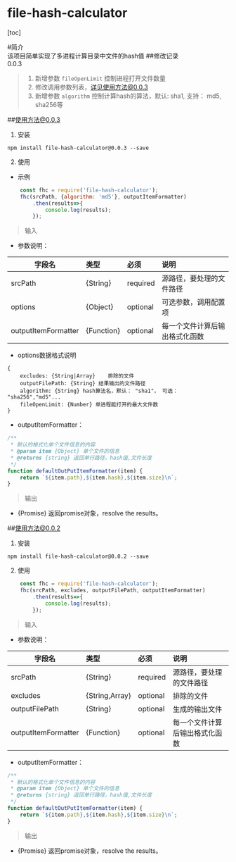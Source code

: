 # file-hash-calculator  
[toc]  

#简介  
该项目简单实现了多进程计算目录中文件的hash值
##修改记录  
0.0.3  
>1. 新增参数 `fileOpenLimit` 控制进程打开文件数量
>2. 修改调用参数列表，详见使用方法@0.0.3
>3. 新增参数 `algorithm` 控制计算hash的算法，默认: sha1, 支持： md5, sha256等

##使用方法@0.0.3  
1. 安装  

```
npm install file-hash-calculator@0.0.3 --save
```

2. 使用  
* 示例  

```javascript
	const fhc = require('file-hash-calculator');
	fhc(srcPath, {algorithm: 'md5'}, outputItemFormatter)
		.then(results=>{
			console.log(results);
		});
```
>输入  

* 参数说明：  
	
| 字段名        | 类型  	| 必须    |说明|
| ------------- |:-------|:---------|:----|
| srcPath     	  | {String} 	|required|源路径，要处理的文件路径|
| options      | {Object}| optional| 可选参数，调用配置项 |
| outputItemFormatter | {Function}| optional|每一个文件计算后输出格式化函数 |

* options数据格式说明  

```
{
	excludes: {String|Array}    排除的文件
	outputFilePath: {String} 结果输出的文件路径
	algorithm: {String} hash算法名，默认： "sha1"， 可选： "sha256","md5"...
	fileOpenLimit: {Number} 单进程能打开的最大文件数
}
```

* outputItemFormatter：  

```javascript
/**
 * 默认的格式化单个文件信息的内容
 * @param item {Object} 单个文件的信息
 * @returns {string} 返回单行路径，hash值,文件长度
 */
function defaultOutPutItemFormatter(item) {
    return `${item.path},${item.hash},${item.size}\n`;
}
```

>输出  

* {Promise}  返回promise对象，resolve the results。  

##使用方法@0.0.2  

1. 安装  

```
npm install file-hash-calculator@0.0.2 --save
```
2. 使用    

```javascript
	const fhc = require('file-hash-calculator');
	fhc(srcPath, excludes, outputFilePath, outputItemFormatter)
		.then(results=>{
			console.log(results);
		});
```
>输入  

* 参数说明：  
	
	
| 字段名        | 类型  	| 必须    |说明|
| ------------- |:-------|:---------|:----|
| srcPath     	  | {String} 	|required|源路径，要处理的文件路径|
| excludes      | {String,Array}| optional| 排除的文件 |
| outputFilePath | {String} |optional    |生成的输出文件|
| outputItemFormatter | {Function}| optional|每一个文件计算后输出格式化函数 |


* outputItemFormatter：  

```javascript
/**
 * 默认的格式化单个文件信息的内容
 * @param item {Object} 单个文件的信息
 * @returns {string} 返回单行路径，hash值,文件长度
 */
function defaultOutPutItemFormatter(item) {
    return `${item.path},${item.hash},${item.size}\n`;
}
```

>输出  

* {Promise}  返回promise对象，resolve the results。  


